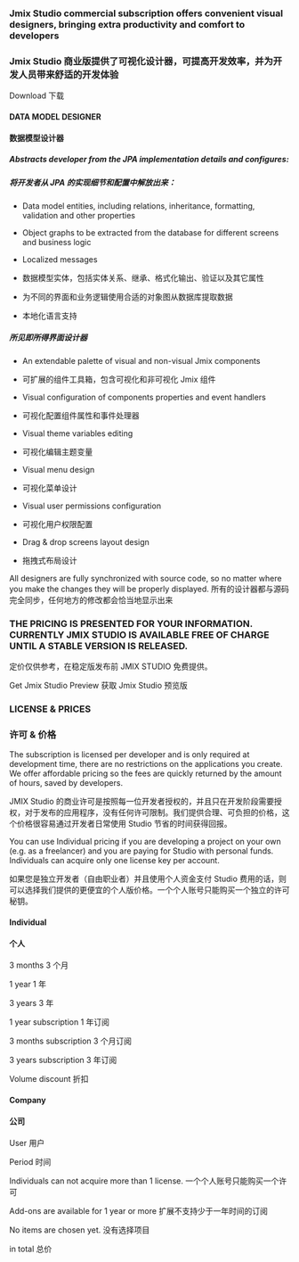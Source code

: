 ### Jmix Studio commercial subscription offers convenient visual designers, bringing extra productivity and comfort to developers
### Jmix Studio 商业版提供了可视化设计器，可提高开发效率，并为开发人员带来舒适的开发体验


Download
下载

#### DATA MODEL DESIGNER
#### 数据模型设计器

##### Abstracts developer from the JPA implementation details and configures:
##### 将开发者从 JPA 的实现细节和配置中解放出来：

* Data model entities, including relations, inheritance, formatting, validation and other properties
* Object graphs to be extracted from the database for different screens and business logic
* Localized messages

* 数据模型实体，包括实体关系、继承、格式化输出、验证以及其它属性
* 为不同的界面和业务逻辑使用合适的对象图从数据库提取数据
* 本地化语言支持


##### 所见即所得界面设计器
* An extendable palette of visual and non-visual Jmix components
* 可扩展的组件工具箱，包含可视化和非可视化 Jmix 组件
  
* Visual configuration of components properties and event handlers
* 可视化配置组件属性和事件处理器
  
* Visual theme variables editing
* 可视化编辑主题变量
  
* Visual menu design
* 可视化菜单设计
  
* Visual user permissions configuration
* 可视化用户权限配置
  
* Drag & drop screens layout design
* 拖拽式布局设计

All designers are fully synchronized with source code, so no matter where you make the changes they will be properly displayed.
所有的设计器都与源码完全同步，任何地方的修改都会恰当地显示出来


### THE PRICING IS PRESENTED FOR YOUR INFORMATION. CURRENTLY JMIX STUDIO IS AVAILABLE FREE OF CHARGE UNTIL A STABLE VERSION IS RELEASED.

定价仅供参考，在稳定版发布前 JMIX STUDIO 免费提供。

Get Jmix Studio Preview
获取 Jmix Studio 预览版

### LICENSE & PRICES
### 许可 & 价格
The subscription is licensed per developer and is only required at development time, there are no restrictions on the applications you create. We offer affordable pricing so the fees are quickly returned by the amount of hours, saved by developers.

JMIX Studio 的商业许可是按照每一位开发者授权的，并且只在开发阶段需要授权，对于发布的应用程序，没有任何许可限制。我们提供合理、可负担的价格，这个价格很容易通过开发者日常使用 Studio 节省的时间获得回报。


You can use Individual pricing if you are developing a project on your own (e.g. as a freelancer) and you are paying for Studio with personal funds. Individuals can acquire only one license key per account.

如果您是独立开发者（自由职业者）并且使用个人资金支付 Studio 费用的话，则可以选择我们提供的更便宜的个人版价格。一个个人账号只能购买一个独立的许可秘钥。




#### Individual
#### 个人

3 months
3 个月

1 year
1 年

3 years
3 年

1 year subscription
1 年订阅

3 months subscription
3 个月订阅

3 years subscription
3 年订阅

Volume discount
折扣

#### Company
#### 公司

User 
用户

Period
时间

Individuals can not acquire more than 1 license.
一个个人账号只能购买一个许可

Add-ons are available for 1 year or more
扩展不支持少于一年时间的订阅

No items are chosen yet.
没有选择项目

in total
总价

